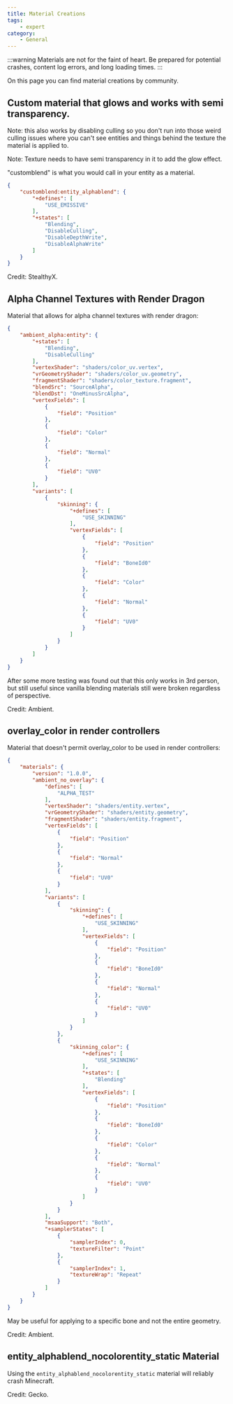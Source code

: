```yaml
---
title: Material Creations
tags:
    - expert
category:
    - General
---
```


:::warning
Materials are not for the faint of heart. Be prepared for potential crashes, content log errors, and long loading times.
:::

On this page you can find material creations by community.

## Custom material that glows and works with semi transparency.

Note: this also works by disabling culling so you don't run into those weird culling issues where you can't see entities and things behind the texture the material is applied to.

Note: Texture needs to have semi transparency in it to add the glow effect.

"customblend" is what you would call in your entity as a material.

<Spoiler title="Show">

<CodeHeader></CodeHeader>

```json
{
    "customblend:entity_alphablend": {
        "+defines": [
            "USE_EMISSIVE"
        ],
        "+states": [
            "Blending",
            "DisableCulling",
            "DisableDepthWrite",
            "DisableAlphaWrite"
        ]
    }
}
```

</Spoiler>

Credit: StealthyX.

## Alpha Channel Textures with Render Dragon

Material that allows for alpha channel textures with render dragon:

<Spoiler title="Show">

<CodeHeader></CodeHeader>

```json
{
    "ambient_alpha:entity": {
        "+states": [
            "Blending",
            "DisableCulling"
        ],
        "vertexShader": "shaders/color_uv.vertex",
        "vrGeometryShader": "shaders/color_uv.geometry",
        "fragmentShader": "shaders/color_texture.fragment",
        "blendSrc": "SourceAlpha",
        "blendDst": "OneMinusSrcAlpha",
        "vertexFields": [
            {
                "field": "Position"
            },
            {
                "field": "Color"
            },
            {
                "field": "Normal"
            },
            {
                "field": "UV0"
            }
        ],
        "variants": [
            {
                "skinning": {
                    "+defines": [
                        "USE_SKINNING"
                    ],
                    "vertexFields": [
                        {
                            "field": "Position"
                        },
                        {
                            "field": "BoneId0"
                        },
                        {
                            "field": "Color"
                        },
                        {
                            "field": "Normal"
                        },
                        {
                            "field": "UV0"
                        }
                    ]
                }
            }
        ]
    }
}
```

</Spoiler>

After some more testing was found out that this only works in 3rd person, but still useful since vanilla blending materials still were broken regardless of perspective.

Credit: Ambient.

## overlay_color in render controllers

Material that doesn't permit overlay_color to be used in render controllers:

<Spoiler title="Show">

<CodeHeader></CodeHeader>

```json
{
    "materials": {
        "version": "1.0.0",
        "ambient_no_overlay": {
            "defines": [
                "ALPHA_TEST"
            ],
            "vertexShader": "shaders/entity.vertex",
            "vrGeometryShader": "shaders/entity.geometry",
            "fragmentShader": "shaders/entity.fragment",
            "vertexFields": [
                {
                    "field": "Position"
                },
                {
                    "field": "Normal"
                },
                {
                    "field": "UV0"
                }
            ],
            "variants": [
                {
                    "skinning": {
                        "+defines": [
                            "USE_SKINNING"
                        ],
                        "vertexFields": [
                            {
                                "field": "Position"
                            },
                            {
                                "field": "BoneId0"
                            },
                            {
                                "field": "Normal"
                            },
                            {
                                "field": "UV0"
                            }
                        ]
                    }
                },
                {
                    "skinning_color": {
                        "+defines": [
                            "USE_SKINNING"
                        ],
                        "+states": [
                            "Blending"
                        ],
                        "vertexFields": [
                            {
                                "field": "Position"
                            },
                            {
                                "field": "BoneId0"
                            },
                            {
                                "field": "Color"
                            },
                            {
                                "field": "Normal"
                            },
                            {
                                "field": "UV0"
                            }
                        ]
                    }
                }
            ],
            "msaaSupport": "Both",
            "+samplerStates": [
                {
                    "samplerIndex": 0,
                    "textureFilter": "Point"
                },
                {
                    "samplerIndex": 1,
                    "textureWrap": "Repeat"
                }
            ]
        }
    }
}
```

</Spoiler>

May be useful for applying to a specific bone and not the entire geometry.

Credit: Ambient.

## entity_alphablend_nocolorentity_static Material

Using the `entity_alphablend_nocolorentity_static` material will reliably crash Minecraft.

Credit: Gecko.

